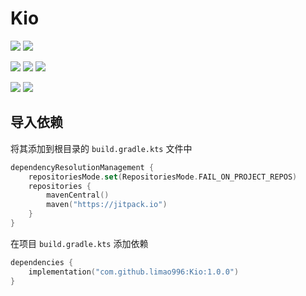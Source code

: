 # Kio

[![](https://img.shields.io/github/license/limao996/Kio.svg)]()
[![](https://jitpack.io/v/limao996/Kio.svg)](https://jitpack.io/#limao996/Kio)

[![](https://img.shields.io/badge/Github-仓库-0969DA?logo=github)](https://github.com/limao996/Kio)
[![](https://img.shields.io/badge/Gitee-仓库-C71D23?logo=gitee)](https://gitee.com/limao996/Kio)
[![](https://img.shields.io/badge/QQ-17453684-0099FF?logo=tencentqq)](https://qm.qq.com/cgi-bin/qm/qr?k=cXJY7qL3Vm3OKtk8_PjJdgnHqoS_sfGL&noverify=0&personal_qrcode_source=3)

[![](https://img.shields.io/badge/QQ群-884183161-0099FF?logo=tencentqq)](https://qm.qq.com/q/3aHOYecyNO)
[![](https://img.shields.io/badge/Telegram-limao__lua-0099FF?logo=telegram)](https://t.me/limao_lua)

## 导入依赖

将其添加到根目录的 `build.gradle.kts` 文件中

```kotlin
dependencyResolutionManagement {
    repositoriesMode.set(RepositoriesMode.FAIL_ON_PROJECT_REPOS)
    repositories {
        mavenCentral()
        maven("https://jitpack.io")
    }
}
```

在项目 `build.gradle.kts` 添加依赖

```kotlin
dependencies {
    implementation("com.github.limao996:Kio:1.0.0")
}
```